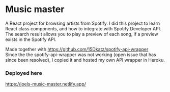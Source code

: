 # Music master

A React project for browsing artists from Spotify. I did this project to learn React class components, and how to integrate with Spotify Developer API.  
The search result allows you to play a preview of each song, if a preview exists in the Spotify API.

Made together with https://github.com/15Dkatz/spotify-api-wrapper  
Since the the spotify-api-wrapper was not working (open issue that has since been resolved), I copied it and hosted my own API wrapper in Heroku. 

### Deployed here

https://joels-music-master.netlify.app/

